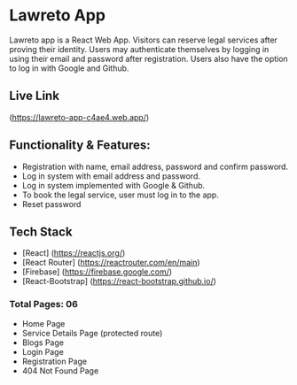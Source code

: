# Lawreto App
Lawreto app is a React Web App. Visitors can reserve legal services after proving their identity. Users may authenticate themselves by logging in using their email and password after registration. Users also have the option to log in with Google and Github. 

## Live Link

(https://lawreto-app-c4ae4.web.app/)

## Functionality & Features:

* Registration with name, email address, password and confirm password. 
* Log in system with email address and password.
* Log in system implemented with Google & Github.
* To book the legal service, user must log in to the app.
* Reset password 


## Tech Stack

* [React] (https://reactjs.org/)
* [React Router] (https://reactrouter.com/en/main)
* [Firebase] (https://firebase.google.com/)
* [React-Bootstrap] (https://react-bootstrap.github.io/)

### Total Pages: 06

- Home Page
- Service Details Page (protected route)
- Blogs Page
- Login Page
- Registration Page
- 404 Not Found Page

